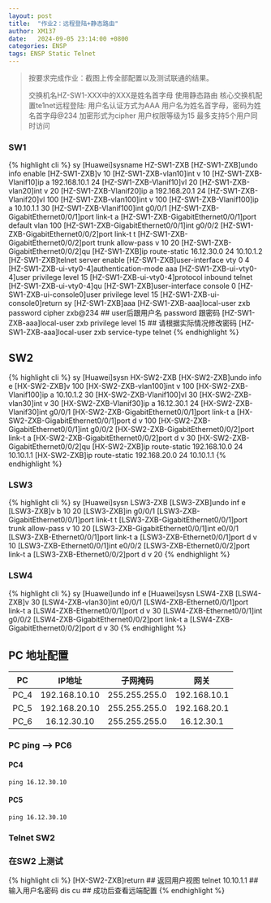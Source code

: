 ```yaml
---
layout: post
title:  "作业2：远程登陆+静态路由"
author: XM137
date:   2024-09-05 23:14:00 +0800
categories: ENSP
tags: ENSP Static Telnet
---
```


> 按要求完成作业：截图上传全部配置以及测试联通的结果。
> 
> 交换机名HZ-SW1-XXX中的XXX是姓名首字母
> 使用静态路由
> 核心交换机配置te1net远程登陆:
> 用户名认证方式为AAA 用户名为姓名首字母，密码为姓名首字母@234 
> 加密形式为cipher 用户权限等级为15 最多支持5个用户同时访问


### SW1
{% highlight cli %}
<Huawei>sy
[Huawei]sysname HZ-SW1-ZXB
[HZ-SW1-ZXB]undo info enable 
[HZ-SW1-ZXB]v 10
[HZ-SW1-ZXB-vlan10]int v 10
[HZ-SW1-ZXB-Vlanif10]ip a 192.168.10.1 24
[HZ-SW1-ZXB-Vlanif10]vl 20
[HZ-SW1-ZXB-vlan20]int v 20
[HZ-SW1-ZXB-Vlanif20]ip a 192.168.20.1 24
[HZ-SW1-ZXB-Vlanif20]vl 100
[HZ-SW1-ZXB-vlan100]int v 100
[HZ-SW1-ZXB-Vlanif100]ip a 10.10.1.1 30
[HZ-SW1-ZXB-Vlanif100]int g0/0/1
[HZ-SW1-ZXB-GigabitEthernet0/0/1]port link-t a
[HZ-SW1-ZXB-GigabitEthernet0/0/1]port default vlan 100
[HZ-SW1-ZXB-GigabitEthernet0/0/1]int g0/0/2
[HZ-SW1-ZXB-GigabitEthernet0/0/2]port link-t t
[HZ-SW1-ZXB-GigabitEthernet0/0/2]port trunk allow-pass v 10 20
[HZ-SW1-ZXB-GigabitEthernet0/0/2]qu
[HZ-SW1-ZXB]ip route-static 16.12.30.0 24 10.10.1.2
[HZ-SW1-ZXB]telnet server enable 
[HZ-SW1-ZXB]user-interface vty 0 4 
[HZ-SW1-ZXB-ui-vty0-4]authentication-mode aaa
[HZ-SW1-ZXB-ui-vty0-4]user privilege level 15
[HZ-SW1-ZXB-ui-vty0-4]protocol inbound telnet 
[HZ-SW1-ZXB-ui-vty0-4]qu
[HZ-SW1-ZXB]user-interface console 0
[HZ-SW1-ZXB-ui-console0]user privilege level 15
[HZ-SW1-ZXB-ui-console0]return 
<HZ-SW1-ZXB>sy
[HZ-SW1-ZXB]aaa
[HZ-SW1-ZXB-aaa]local-user zxb password cipher zxb@234 ## user后跟用户名 password 跟密码
[HZ-SW1-ZXB-aaa]local-user zxb privilege level 15 ## 请根据实际情况修改密码
[HZ-SW1-ZXB-aaa]local-user zxb service-type telnet 
{% endhighlight %}

## SW2
{% highlight cli %}
<Huawei>sy
[Huawei]sysn HX-SW2-ZXB
[HX-SW2-ZXB]undo info e
[HX-SW2-ZXB]v 100
[HX-SW2-ZXB-vlan100]int v 100
[HX-SW2-ZXB-Vlanif100]ip a 10.10.1.2 30
[HX-SW2-ZXB-Vlanif100]vl 30
[HX-SW2-ZXB-vlan30]int v 30
[HX-SW2-ZXB-Vlanif30]ip a 16.12.30.1 24
[HX-SW2-ZXB-Vlanif30]int g0/0/1
[HX-SW2-ZXB-GigabitEthernet0/0/1]port link-t a
[HX-SW2-ZXB-GigabitEthernet0/0/1]port d v 100
[HX-SW2-ZXB-GigabitEthernet0/0/1]int g0/0/2
[HX-SW2-ZXB-GigabitEthernet0/0/2]port link-t a
[HX-SW2-ZXB-GigabitEthernet0/0/2]port d v 30
[HX-SW2-ZXB-GigabitEthernet0/0/2]qu
[HX-SW2-ZXB]ip route-static 192.168.10.0 24 10.10.1.1
[HX-SW2-ZXB]ip route-static 192.168.20.0 24 10.10.1.1
{% endhighlight %}

### LSW3
{% highlight cli %}
<Huawei>sy
[Huawei]sysn LSW3-ZXB
[LSW3-ZXB]undo inf e
[LSW3-ZXB]v b 10 20
[LSW3-ZXB]in g0/0/1
[LSW3-ZXB-GigabitEthernet0/0/1]port link-t t
[LSW3-ZXB-GigabitEthernet0/0/1]port trunk allow-pass v 10 20
[LSW3-ZXB-GigabitEthernet0/0/1]int e0/0/1
[LSW3-ZXB-Ethernet0/0/1]port link-t a
[LSW3-ZXB-Ethernet0/0/1]port d v 10
[LSW3-ZXB-Ethernet0/0/1]int e0/0/2
[LSW3-ZXB-Ethernet0/0/2]port link-t a
[LSW3-ZXB-Ethernet0/0/2]port d v 20
{% endhighlight %}

### LSW4
{% highlight cli %}
<Huawei>sy
[Huawei]undo inf e
[Huawei]sysn LSW4-ZXB
[LSW4-ZXB]v 30
[LSW4-ZXB-vlan30]int e0/0/1
[LSW4-ZXB-Ethernet0/0/1]port link-t a
[LSW4-ZXB-Ethernet0/0/1]port d v 30
[LSW4-ZXB-Ethernet0/0/1]int g0/0/2
[LSW4-ZXB-GigabitEthernet0/0/2]port link-t a
[LSW4-ZXB-GigabitEthernet0/0/2]port d v 30
{% endhighlight %}

## PC 地址配置

|     PC      |        IP地址      |      子网掩码       |        网关        |
|   :----:    |        :----:      |      :----:        |       :----:       |
|    PC_4     |    192.168.10.10   |   255.255.255.0    |    192.168.10.1    |
|    PC_5     |    192.168.20.10   |   255.255.255.0    |    192.168.20.1    |
|    PC_6     |     16.12.30.10    |   255.255.255.0    |     16.12.30.1     |


### PC ping --> PC6
#### PC4
```CLI
ping 16.12.30.10
```
#### PC5
```CLI
ping 16.12.30.10
```

### Telnet SW2 
### 在SW2 上测试
{% highlight cli %}
[HX-SW2-ZXB]return ## 返回用户视图
<HX-SW2-ZXB>telnet 10.10.1.1 ## 输入用户名密码
<HZ-SW1-ZXB>dis cu ## 成功后查看远端配置
{% endhighlight %}
